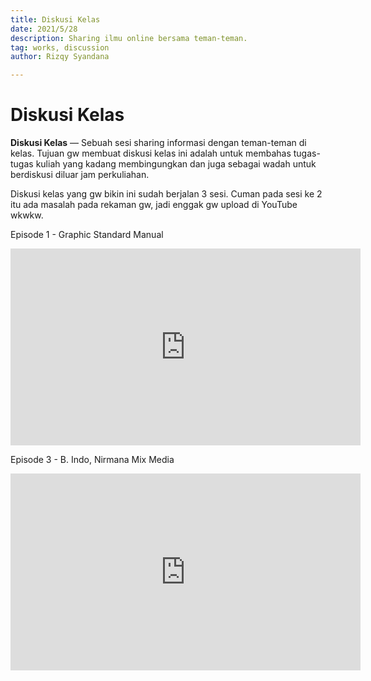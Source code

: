 ```yaml
---
title: Diskusi Kelas
date: 2021/5/28
description: Sharing ilmu online bersama teman-teman.
tag: works, discussion
author: Rizqy Syandana

---
```


# Diskusi Kelas

**Diskusi Kelas** — Sebuah sesi sharing informasi dengan teman-teman di kelas. Tujuan gw membuat diskusi kelas ini adalah untuk membahas tugas-tugas kuliah yang kadang membingungkan dan juga sebagai wadah untuk berdiskusi diluar jam perkuliahan.

Diskusi kelas yang gw bikin ini sudah berjalan 3 sesi. Cuman pada sesi ke 2 itu ada masalah pada rekaman gw, jadi enggak gw upload di YouTube wkwkw.

Episode 1 - Graphic Standard Manual

<div className="iframe-container">
<iframe width="560" height="315" src="https://www.youtube.com/embed/ILkm-IhpUYk" title="YouTube video player" frameBorder="0" allow="accelerometer; autoplay; clipboard-write; encrypted-media; gyroscope; picture-in-picture" allowFullScreen></iframe>
</div>

Episode 3 - B. Indo, Nirmana Mix Media

<div className="iframe-container">
<iframe width="560" height="315" src="https://www.youtube.com/embed/IfjLXbo3RM0" title="YouTube video player" frameBorder="0" allow="accelerometer; autoplay; clipboard-write; encrypted-media; gyroscope; picture-in-picture" allowFullScreen></iframe>
</div>